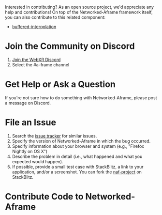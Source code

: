 [discord]: https://discord.gg/jJxvuW97c4
[issues]: https://github.com/networked-aframe/networked-aframe/issues
[discussions]: https://github.com/networked-aframe/networked-aframe/discussions

Interested in contributing? As an open source project, we'd appreciate any help
and contributions! On top of the Networked-Aframe framework itself, you can also
contribute to this related component:

- [buffered-interpolation](https://github.com/InfiniteLee/buffered-interpolation)

# Join the Community on Discord

1. [Join the WebXR Discord][discord]
2. Select the #a-frame channel

# Get Help or Ask a Question

If you're not sure how to do something with Networked-Aframe, please post a message on Discord.

# File an Issue

1. Search the [issue tracker][issues] for similar issues.
2. Specify the version of Networked-Aframe in which the bug occurred.
3. Specify information about your browser and system (e.g., "Firefox Nightly on OS X")
4. Describe the problem in detail (i.e., what happened and what you expected would happen).
5. If possible, provide a small test case with StackBlitz, a link to your application, and/or a screenshot. You can fork the [naf-project](https://stackblitz.com/github/networked-aframe/naf-project) on StackBlitz.

# Contribute Code to Networked-Aframe

[README]: https://github.com/networked-aframe/networked-aframe/blob/master/README.md
[naf]: https://github.com/networked-aframe/networked-aframe
[aframe]: https://github.com/aframevr/aframe/
[pr]: https://www.digitalocean.com/community/tutorials/how-to-create-a-pull-request-on-github
[ssh]: https://help.github.com/articles/generating-a-new-ssh-key-and-adding-it-to-the-ssh-agent/
[tests]: https://github.com/aframevr/aframe/tree/master/tests#a-frame-unit-tests
[tutorial]: https://github.com/networked-aframe/networked-aframe/blob/master/docs/getting-started-local.md

Here's how to submit a pull request (PR):

1. Have a [GitHub account](https://github.com/join) with [SSH keys][ssh] set up.
2. [Fork](https://github.com/networked-aframe/networked-aframe/fork) the repository on GitHub.
3. Clone your fork of the repository locally (i.e., `git clone git@github.com:yourusername/networked-aframe`).
4. Run `npm install` to get dependencies and `npm run dev` to serve the test examples. [Follow this tutorial on how to get started][tutorial]
5. Create a branch to work in (i.e., `git checkout -b mybranch`).
6. Make changes to your fork of the repository, commit them, and push them (i.e., `git add -A . && git commit -m 'My Changes (fixes #1234)' && git push origin mybranch`).
7. If necessary, write [unit tests](tests/unit/) <!-- ([guide][tests]) --> and run with `npm run test`.
8. Make sure your code follows codestyle of the rest of the project.
9. If your commit changes the external API of Networked-Aframe update the [documentation][README]
9. [Submit a pull request][pr] to the master branch. If you head to the [Networked-Aframe repository][naf] after running `git push` from earlier, you should see a pop up to submit a pull request.
10. [Address review comments](http://stackoverflow.com/questions/9790448/how-to-update-a-pull-request) if any.

As per usual with open source, you would agree to license your contributions
under the [MIT License](LICENSE).

# Share your Work

1. Create something awesome with networked-aframe
2. Publish your work to Github (and GitHub pages) so everyone can learn from your work.
3. Share it on Discord on the #a-frame channel.
4. Let A-Frame know about it so they can retweet it. For this just tweet your project with a small video to @aframevr
4. For bonus points, write and publish a case study to explain how you built it.

# Help Your Fellow A-Framers

## On Discord

1. [Invite yourself][discord] to the WebXR Discord.
2. Select the #a-frame channel
3. Help answer questions that people might have and welcome new people.

## On GitHub

1. Help respond to [newly-filed GitHub discussions][discussions]

# Spread the Word

If you want to hold an event and talk about WebVR, A-Frame and/or Networked-Aframe, check out [the
presentation kit](https://github.com/aframevr/aframe-presentation-kit).

Thanks so much for contributing and helping grow WebXR!
